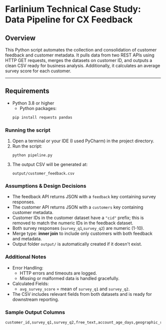 # Farlinium Technical Case Study: Data Pipeline for CX Feedback

## Overview
This Python script automates the collection and consolidation of customer feedback and customer metadata. It pulls data from two REST APIs using HTTP GET requests, merges the datasets on customer ID, and outputs a clean CSV ready for business analysis. Additionally, it calculates an average survey score for each customer.

---

## Requirements
- Python 3.8 or higher
  - Python packages:
  ```bash
  pip install requests pandas
  ```
  
### Running the script
1. Open a terminal or your IDE (I used PyCharm) in the project directory.
2. Run the script:
    ```
    python pipeline.py
   ```
3. The output CSV will be generated at:
    ```
   output/customer_feedback.csv
   ```

### Assumptions & Design Decisions
- The feedback API returns JSON with a `feedback` key containing survey responses.
- The customer API returns JSON with a `customers` key containing customer metadata.
- Customer IDs in the customer dataset have a `"cid"` prefix; this is removed to match the numeric IDs in the feedback dataset.
- Both survey responses (`survey_q1`,`survey_q2`) are numeric (1-10).
- Merge type: **inner join** to include only customers with both feedback and metadata.
- Output folder `output/` is automatically created if it doesn't exist.

### Additional Notes
- Error Handling:
  - HTTP errors and timeouts are logged.
  - Missing or malformed data is handled gracefully.
- Calculated Fields:
  - `avg_survey_score` = mean of `survey_q1` and `survey_q2`.
- The CSV includes relevant fields from both datasets and is ready for downstream reporting.

### Sample Output Columns
    customer_id,survey_q1,survey_q2,free_text,account_age_days,geographic_region,customer_segment,avg_survey_score





